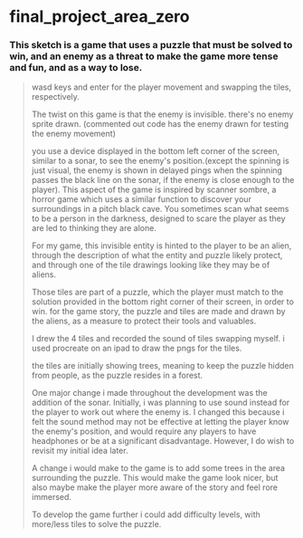 # final_project_area_zero

### This sketch is a game that uses a puzzle that must be solved to win, and an enemy as a threat to make the game more tense and fun, and as a way to lose.

>wasd keys and enter for the player movement and swapping the tiles, respectively.
>
>The twist on this game is that the enemy is invisible. there's no enemy sprite drawn. (commented out code has the enemy drawn for testing the enemy movement)
>
>you use a device displayed in the bottom left corner of the screen, similar to a sonar, to see the enemy's position.(except the spinning is just visual, the enemy is shown in delayed pings when the spinning passes the black line on the sonar, if the enemy is close enough to the player). This aspect of the game is inspired by scanner sombre, a horror game which uses a similar function to discover your surroundings in a pitch black cave. You sometimes scan what seems to be a person in the darkness, designed to scare the player as they are led to thinking they are alone.
>
>For my game, this invisible entity is hinted to the player to be an alien, through the description of what the entity and puzzle likely protect, and through one of the tile drawings looking like they may be of aliens.
>
>Those tiles are part of a puzzle, which the player must match to the solution provided in the bottom right corner of their screen, in order to win. for the game story, the puzzle and tiles are made and drawn by the aliens, as a measure to protect their tools and valuables. 
>
>I drew the 4 tiles and recorded the sound of tiles swapping myself. i used procreate on an ipad to draw the pngs for the tiles.
>
>the tiles are initially showing trees, meaning to keep the puzzle hidden from people, as the puzzle resides in a forest.
>
>One major change i made throughout the development was the addition of the sonar. Initially, i was planning to use sound instead for the player to work out where the enemy is. I changed this because i felt the sound method may not be effective at letting the player know the enemy's position, and would require any players to have headphones or be at a significant disadvantage. However, I do wish to revisit my initial idea later.
>
>A change i would make to the game is to add some trees in the area surrounding the puzzle. This would make the game look nicer, but also maybe make the player more aware of the story and feel rore immersed.
>
>To develop the game further i could add difficulty levels, with more/less tiles to solve the puzzle.

